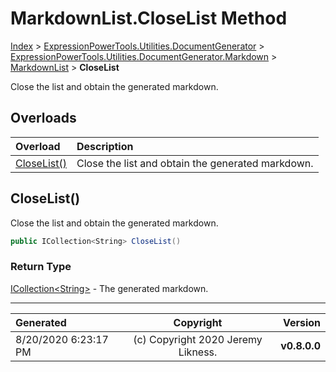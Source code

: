 ﻿# MarkdownList.CloseList Method

[Index](../index.md) > [ExpressionPowerTools.Utilities.DocumentGenerator](ExpressionPowerTools.Utilities.DocumentGenerator.a.md) > [ExpressionPowerTools.Utilities.DocumentGenerator.Markdown](ExpressionPowerTools.Utilities.DocumentGenerator.Markdown.n.md) > [MarkdownList](ExpressionPowerTools.Utilities.DocumentGenerator.Markdown.MarkdownList.cs.md) > **CloseList**

Close the list and obtain the generated markdown.

## Overloads

| Overload | Description |
| :-- | :-- |
| [CloseList()](#closelist) | Close the list and obtain the generated markdown. |
## CloseList()

Close the list and obtain the generated markdown.

```csharp
public ICollection<String> CloseList()
```

### Return Type

 [ICollection&lt;String>](https://docs.microsoft.com/dotnet/api/system.collections.generic.icollection-1)  - The generated markdown.



---

| Generated | Copyright | Version |
| :-- | :-: | --: |
| 8/20/2020 6:23:17 PM | (c) Copyright 2020 Jeremy Likness. | **v0.8.0.0** |
